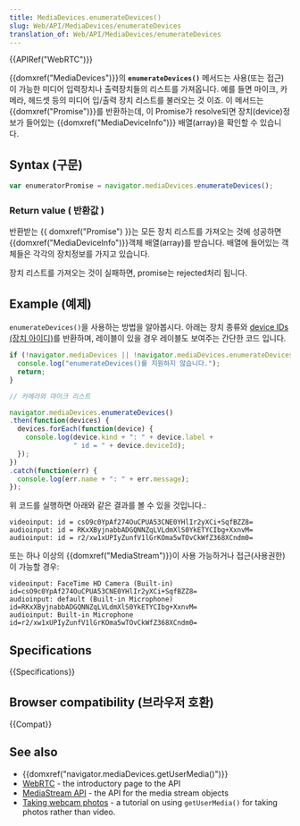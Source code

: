 ```yaml
---
title: MediaDevices.enumerateDevices()
slug: Web/API/MediaDevices/enumerateDevices
translation_of: Web/API/MediaDevices/enumerateDevices
---
```

{{APIRef("WebRTC")}}

{{domxref("MediaDevices")}}의 **`enumerateDevices()`** 메서드는 사용(또는 접근)이 가능한 미디어 입력장치나 출력장치들의 리스트를 가져옵니다. 예를 들면 마이크, 카메라, 헤드셋 등의 미디어 입/출력 장치 리스트를 불러오는 것 이죠. 이 메서드는 {{domxref("Promise")}}를 반환하는데, 이 Promise가 resolve되면 장치(device)정보가 들어있는 {{domxref("MediaDeviceInfo")}} 배열(array)을 확인할 수 있습니다.

## Syntax (구문)

```js
var enumeratorPromise = navigator.mediaDevices.enumerateDevices();
```

### Return value ( 반환값 )

반환받는 {{ domxref("Promise") }}는 모든 장치 리스트를 가져오는 것에 성공하면 {{domxref("MediaDeviceInfo")}}객체 배열(array)를 받습니다. 배열에 들어있는 객체들은 각각의 장치정보를 가지고 있습니다.

장치 리스트를 가져오는 것이 실패하면, promise는 rejected처리 됩니다.

## Example (예제)

`enumerateDevices()`을 사용하는 방법을 알아봅시다. 아래는 장치 종류와 [device IDs (장치 아이디)](/ko/docs/Web/API/MediaDeviceInfo/deviceId)를 반환하며, 레이블이 있을 경우 레이블도 보여주는 간단한 코드 입니다.

```js
if (!navigator.mediaDevices || !navigator.mediaDevices.enumerateDevices) {
  console.log("enumerateDevices()를 지원하지 않습니다.");
  return;
}

// 카메라와 마이크 리스트

navigator.mediaDevices.enumerateDevices()
.then(function(devices) {
  devices.forEach(function(device) {
    console.log(device.kind + ": " + device.label +
                " id = " + device.deviceId);
  });
})
.catch(function(err) {
  console.log(err.name + ": " + err.message);
});
```

위 코드를 실행하면 아래와 같은 결과를 볼 수 있을 것입니다.:

```
videoinput: id = csO9c0YpAf274OuCPUA53CNE0YHlIr2yXCi+SqfBZZ8=
audioinput: id = RKxXByjnabbADGQNNZqLVLdmXlS0YkETYCIbg+XxnvM=
audioinput: id = r2/xw1xUPIyZunfV1lGrKOma5wTOvCkWfZ368XCndm0=
```

또는 하나 이상의 {{domxref("MediaStream")}}이 사용 가능하거나 접근(사용권한)이 가능할 경우:

```
videoinput: FaceTime HD Camera (Built-in) id=csO9c0YpAf274OuCPUA53CNE0YHlIr2yXCi+SqfBZZ8=
audioinput: default (Built-in Microphone) id=RKxXByjnabbADGQNNZqLVLdmXlS0YkETYCIbg+XxnvM=
audioinput: Built-in Microphone id=r2/xw1xUPIyZunfV1lGrKOma5wTOvCkWfZ368XCndm0=
```

## Specifications

{{Specifications}}

## Browser compatibility (브라우저 호환)

{{Compat}}

## See also

- {{domxref("navigator.mediaDevices.getUserMedia()")}}
- [WebRTC](/ko/docs/WebRTC) - the introductory page to the API
- [MediaStream API](/ko/docs/WebRTC/MediaStream_API) - the API for the media stream objects
- [Taking webcam photos](/ko/docs/WebRTC/taking_webcam_photos) - a tutorial on using `getUserMedia()` for taking photos rather than video.
